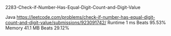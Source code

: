 2283-Check-if-Number-Has-Equal-Digit-Count-and-Digit-Value


Java
https://leetcode.com/problems/check-if-number-has-equal-digit-count-and-digit-value/submissions/923091742/
Runtime
1 ms
Beats
95.53%
Memory
41.1 MB
Beats
29.12%
